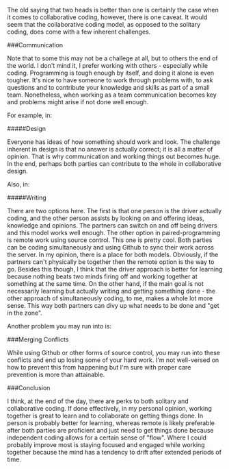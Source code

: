 The old saying that two heads is better than one is certainly the case when it comes to collaborative coding, however, there is one caveat. It would seem that the collaborative coding model, as opposed to the solitary coding, does come with a few inherent challenges. 

###Communication

Note that to some this may not be a challege at all, but to others the end of the world. I don't mind it, I prefer working with others - especially while coding. Programming is tough enough by itself, and doing it alone is even tougher. It's nice to have someone to work through problems with, to ask questions and to contribute your knowledge and skills as part of a small team. Nonetheless, when working as a team communication becomes key and problems might arise if not done well enough. 

For example, in: 

#####Design

Everyone has ideas of how something should work and look. The challenge inherent in design is that no answer is actually correct; it is all a matter of opinion. That is why communication and working things out becomes huge. In the end, perhaps both parties can contribute to the whole in collaborative design.

Also, in: 

#####Writing

There are two options here. The first is that one person is the driver actually coding, and the other person assists by looking on and offering ideas, knowledge and opinions. The partners can switch on and off being drivers and this model works well enough. The other option in paired-programming is remote work using source control. This one is pretty cool. Both parties can be coding simultaneously and using Github to sync their work across the server. In my opinion, there is a place for both models. Obviously, if the partners can't physically be together then the remote option is the way to go. Besides this though, I think that the driver approach is better for learning because nothing beats two minds firing off and working together at something at the same time. On the other hand, if the main goal is not necessarily learning but actually writing and getting something done - the other approach of simultaneously coding, to me, makes a whole lot more sense. This way both partners can divy up what needs to be done and "get in the zone".

Another problem you may run into is:

###Merging Conflicts

While using Github or other forms of source control, you may run into these conflicts and end up losing some of your hard work. I'm not well-versed on how to prevent this from happening but I'm sure with proper care prevention is more than attainable.

###Conclusion

I think, at the end of the day, there are perks to both solitary and collaborative coding. If done effectively, in my personal opinion, working together is great to learn and to collaborate on getting things done. In person is probably better for learning, whereas remote is likely preferable after both parties are proficient and just need to get things done because independent coding allows for a certain sense of "flow". Where I could probably improve most is staying focused and engaged while working together because the mind has a tendency to drift after extended periods of time.
